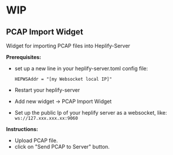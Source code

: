 # WIP
## PCAP Import Widget

Widget for importing PCAP files into Heplify-Server

**Prerequisites:**

  * set up a new line in your heplify-server.toml config file: 

    ``HEPWSAddr = "[my Websocket local IP]"`` 
    

  * Restart your heplify-server

  * Add new widget -> PCAP Import Widget

  * Set up the public Ip of your heplify server as a websocket, like: ``ws://127.xxx.xxx.xx:9060``

**Instructions:**

* Upload PCAP file.
* click on "Send PCAP to Server" button.
